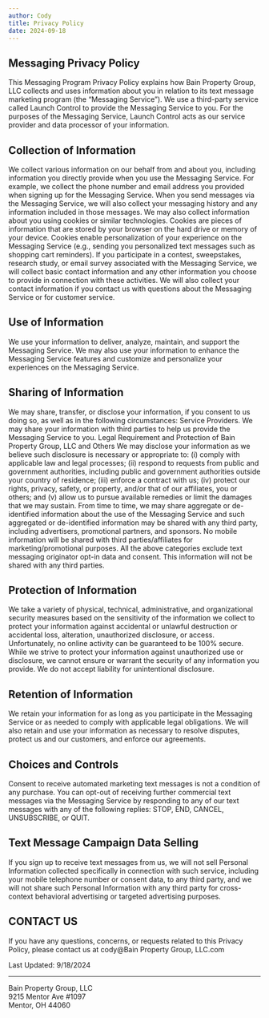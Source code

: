 ```yaml
---
author: Cody
title: Privacy Policy
date: 2024-09-18
---
```

## Messaging Privacy Policy
This Messaging Program Privacy Policy explains how Bain Property Group, LLC collects and uses information about you in relation to its text message marketing program (the “Messaging Service”). We use a third-party service called Launch Control to provide the Messaging Service to you. For the purposes of the Messaging Service, Launch Control acts as our service provider and data processor of your information.
## Collection of Information
We collect various information on our behalf from and about you, including information you directly provide when you use the Messaging Service. For example, we collect the phone number and email address you provided when signing up for the Messaging Service. When you send messages via the Messaging Service, we will also collect your messaging history and any information included in those messages.
We may also collect information about you using cookies or similar technologies. Cookies are pieces of information that are stored by your browser on the hard drive or memory of your device. Cookies enable personalization of your experience on the Messaging Service (e.g., sending you personalized text messages such as shopping cart reminders).
If you participate in a contest, sweepstakes, research study, or email survey associated with the Messaging Service, we will collect basic contact information and any other information you choose to provide in connection with these activities. We will also collect your contact information if you contact us with questions about the Messaging Service or for customer service.
## Use of Information
We use your information to deliver, analyze, maintain, and support the Messaging Service. We may also use your information to enhance the Messaging Service features and customize and personalize your experiences on the Messaging Service.
## Sharing of Information
We may share, transfer, or disclose your information, if you consent to us doing so, as well as in the following circumstances:
Service Providers. We may share your information with third parties to help us provide the Messaging Service to you.
Legal Requirement and Protection of Bain Property Group, LLC and Others We may disclose your information as we believe such disclosure is necessary or appropriate to: (i) comply with applicable law and legal processes; (ii) respond to requests from public and government authorities, including public and government authorities outside your country of residence; (iii) enforce a contract with us; (iv) protect our rights, privacy, safety, or property, and/or that of our affiliates, you or others; and (v) allow us to pursue available remedies or limit the damages that we may sustain.
From time to time, we may share aggregate or de-identified information about the use of the Messaging Service and such aggregated or de-identified information may be shared with any third party, including advertisers, promotional partners, and sponsors.
No mobile information will be shared with third parties/affiliates for marketing/promotional purposes. All the above categories exclude text messaging originator opt-in data and consent. This information will not be shared with any third parties.
## Protection of Information
We take a variety of physical, technical, administrative, and organizational security measures based on the sensitivity of the information we collect to protect your information against accidental or unlawful destruction or accidental loss, alteration, unauthorized disclosure, or access. Unfortunately, no online activity can be guaranteed to be 100% secure. While we strive to protect your information against unauthorized use or disclosure, we cannot ensure or warrant the security of any information you provide. We do not accept liability for unintentional disclosure.
## Retention of Information
We retain your information for as long as you participate in the Messaging Service or as needed to comply with applicable legal obligations. We will also retain and use your information as necessary to resolve disputes, protect us and our customers, and enforce our agreements.
## Choices and Controls
Consent to receive automated marketing text messages is not a condition of any purchase. You can opt-out of receiving further commercial text messages via the Messaging Service by responding to any of our text messages with any of the following replies: STOP, END, CANCEL, UNSUBSCRIBE, or QUIT.
## Text Message Campaign Data Selling
If you sign up to receive text messages from us, we will not sell Personal Information collected specifically in connection with such service, including your mobile telephone number or consent data, to any third party, and we will not share such Personal Information with any third party for cross-context behavioral advertising or targeted advertising purposes.
## CONTACT US
If you have any questions, concerns, or requests related to this Privacy Policy, please contact us at cody@Bain Property Group, LLC.com

Last Updated: 9/18/2024

---
Bain Property Group, LLC\
9215 Mentor Ave #1097\
Mentor, OH 44060
